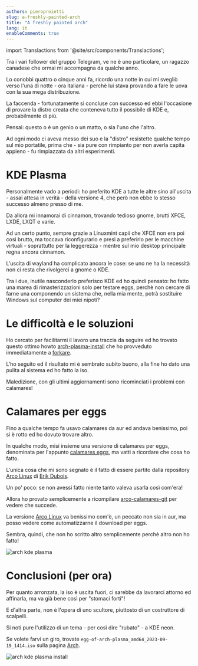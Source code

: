 ```yaml
---
authors: pieroproietti
slug: a-freshly-painted-arch
title: "A freshly painted arch"
lang: it
enableComments: true
---
```


import Translactions from '@site/src/components/Translactions';

<Translactions />

Tra i vari follower del gruppo Telegram, ve ne è uno particolare, un ragazzo canadese che ormai mi accompagna da qualche anno.

Lo conobbi quattro o cinque anni fa, ricordo una notte in cui mi svegliò verso l'una di notte - ora italiana - perchè lui stava provando a fare le uova con la sua mega distribuzione.

La faccenda - fortunatamente si concluse con successo ed ebbi l'occasione di provare la distro creata che conteneva tutto il possibile di KDE e, probabilmente di più.

Pensai: questo o è un genio o un matto, o sia l'uno che l'altro.

Ad ogni modo ci aveva messo dei suo e la "distro" resistette qualche tempo sul mio portatile, prima che - sia pure con rimpianto per non averla capita appieno - fu rimpiazzata da altri esperimenti.

# KDE Plasma
Personalmente vado a periodi: ho preferito KDE a tutte le altre sino all'uscita - assai attesa in verità - della versione 4, che però non ebbe lo stesso successo almeno presso di me.

Da allora mi innamorai di cinnamon, trovando tedioso gnome, brutti XFCE, LXDE, LXQT e varie.

Ad un certo punto, sempre grazie a Linuxmint capii che XFCE non era poi così brutto, ma toccava riconfigurarlo e presi a preferirlo per le macchine virtuali - soprattutto per la leggerezza - mentre sul mio desktop principale regna ancora cinnamon.

L'uscita di wayland ha complicato ancora le cose: se uno ne ha la necessità non ci resta che rivolgerci a gnome o KDE.

Tra i due, inutile nasconderlo preferisco KDE ed ho quindi pensato: ho fatto una marea di rimasterizzazioni solo per testare eggs, perchè non cercare di farne una componendo un sistema che, nella mia mente, potrà sostituire Windows sul computer dei miei nipoti?

# Le difficoltà e le soluzioni
Ho cercato per facilitarmi il lavoro una traccia da seguire ed ho trovato questo ottimo howto [arch-plasma-install](https://github.com/XxAcielxX/arch-plasma-install) che ho provveduto immediatamente a [forkare](https://github.com/pieroproietti/arch-plasma-install).

L'ho seguito ed il risultato mi è sembrato subito buono, alla fine ho dato una pulita al sistema ed ho fatto la iso.

Maledizione, con gli ultimi aggiornamenti sono ricominciati i problemi con calamares!

# Calamares per eggs

Fino a qualche tempo fa usavo calamares da aur ed andava benissimo, poi si è rotto ed ho dovuto trovare altro.

In qualche modo, misi insieme una versione di calamares per eggs, denominata per l'appunto [calamares eggs](https://github.com/pieroproietti/eggs-pkgbuilds/tree/master/aur/calamares-eggs), ma vatti a ricordare che cosa ho fatto.

L'unica cosa che mi sono segnato è il fatto di essere partito dalla repository [Arco Linux](https://github.com/arcolinux/arcolinux-pkgbuild-calamares) di [Erik Dubois](https://github.com/erikdubois).

Un po' poco: se non avessi fatto niente tanto valeva usarla così com'era!

Allora ho provato semplicemente a ricompilare [arco-calamares-git](https://github.com/arcolinux/arcolinux-pkgbuild-calamares/tree/master/arco-calamares-git) per vedere che succede.

La versione [Arco Linux](https://github.com/arcolinux/arcolinux-pkgbuild-calamares) va benissimo com'è, un peccato non sia in aur, ma posso vedere come automatizzarne il download per eggs.

Sembra, quindi, che non ho scritto altro semplicemente perchè altro non ho fatto!

![arch kde plasma](/images/arch-kde-plasma.png)


# Conclusioni (per ora)

Per quanto arronzata, la iso è uscita fuori, ci sarebbe da lavorarci attorno ed affinarla, ma va già bene così per "stomaci forti"!

E d'altra parte, non è l'opera di uno scultore, piuttosto di un costruttore di scalpelli.

Si noti pure l'utilizzo di un tema - per così dire "rubato" - a KDE neon.

Se volete farvi un giro, trovate `egg-of-arch-plasma_amd64_2023-09-19_1414.iso` sulla pagina [Arch](https://sourceforge.net/projects/penguins-eggs/files/ISOS/arch/).

![arch kde plasma install](/images/arch-kde-plasma-install.png)
